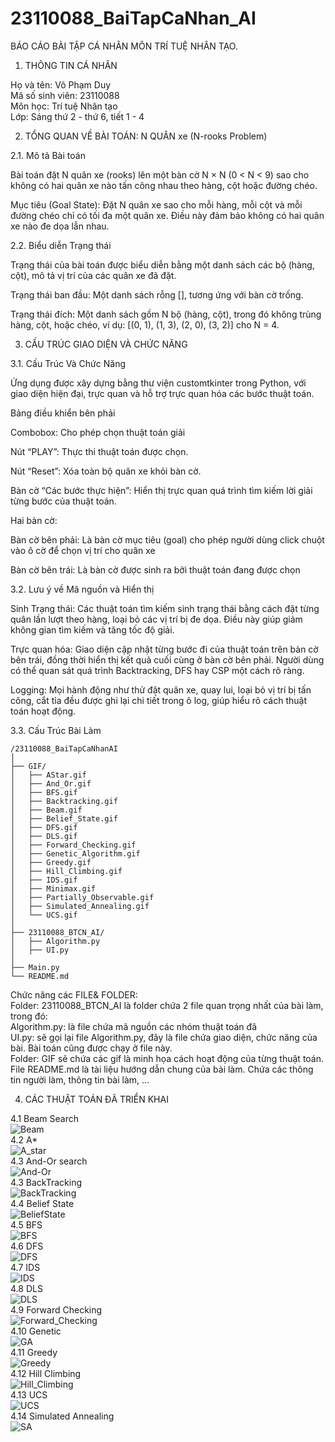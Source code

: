 # 23110088_BaiTapCaNhan_AI
BÁO CÁO BÀI TẬP CÁ NHÂN MÔN TRÍ TUỆ NHÂN TẠO.

1. THÔNG TIN CÁ NHÂN

Họ và tên: Võ Phạm Duy  
Mã số sinh viên: 23110088  
Môn học: Trí tuệ Nhân tạo  
Lớp: Sáng thứ 2 - thứ 6, tiết 1 - 4  

2. TỔNG QUAN VỀ BÀI TOÁN: N QUÂN xe (N-rooks Problem)  

2.1. Mô tả Bài toán

Bài toán đặt N quân xe (rooks) lên một bàn cờ N × N (0 < N < 9) sao cho không có hai quân xe nào tấn công nhau theo hàng, cột hoặc đường chéo.

Mục tiêu (Goal State):
Đặt N quân xe sao cho mỗi hàng, mỗi cột và mỗi đường chéo chỉ có tối đa một quân xe. Điều này đảm bảo không có hai quân xe nào đe dọa lẫn nhau.

2.2. Biểu diễn Trạng thái

Trạng thái của bài toán được biểu diễn bằng một danh sách các bộ (hàng, cột), mô tả vị trí của các quân xe đã đặt.

Trạng thái ban đầu: Một danh sách rỗng [], tương ứng với bàn cờ trống.

Trạng thái đích: Một danh sách gồm N bộ (hàng, cột), trong đó không trùng hàng, cột, hoặc chéo, ví dụ: [(0, 1), (1, 3), (2, 0), (3, 2)] cho N = 4.

3. CẤU TRÚC GIAO DIỆN VÀ CHỨC NĂNG

3.1. Cấu Trúc Và Chức Năng

Ứng dụng được xây dựng bằng thư viện customtkinter trong Python, với giao diện hiện đại, trực quan và hỗ trợ trực quan hóa các bước thuật toán.


Bảng điều khiển bên phải

Combobox: Cho phép chọn thuật toán giải 

Nút “PLAY”: Thực thi thuật toán được chọn.

Nút “Reset”: Xóa toàn bộ quân xe khỏi bàn cờ.

Bàn cờ “Các bước thực hiện”: Hiển thị trực quan quá trình tìm kiếm lời giải từng bước của thuật toán.

Hai bàn cờ:

Bàn cờ bên phải: Là bàn cờ mục tiêu (goal) cho phép người dùng click chuột vào ô cờ để chọn vị trí cho quân xe

Bàn cờ bên trái: Là bàn cờ được sinh ra bởi thuật toán đang được chọn

3.2. Lưu ý về Mã nguồn và Hiển thị

Sinh Trạng thái:
Các thuật toán tìm kiếm sinh trạng thái bằng cách đặt từng quân  lần lượt theo hàng, loại bỏ các vị trí bị đe dọa. Điều này giúp giảm không gian tìm kiếm và tăng tốc độ giải.

Trực quan hóa:
Giao diện cập nhật từng bước đi của thuật toán trên bàn cờ bên trái, đồng thời hiển thị kết quả cuối cùng ở bàn cờ bên phải. Người dùng có thể quan sát quá trình Backtracking, DFS hay CSP một cách rõ ràng.

Logging:
Mọi hành động như thử đặt quân xe, quay lui, loại bỏ vị trí bị tấn công, cắt tỉa đều được ghi lại chi tiết trong ô log, giúp hiểu rõ cách thuật toán hoạt động.

3.3. Cấu Trúc Bài Làm
```
/23110088_BaiTapCaNhanAI
│
├── GIF/
│   ├── AStar.gif
│   ├── And_Or.gif
│   ├── BFS.gif
│   ├── Backtracking.gif
│   ├── Beam.gif
│   ├── Belief_State.gif
│   ├── DFS.gif
│   ├── DLS.gif
│   ├── Forward_Checking.gif
│   ├── Genetic_Algorithm.gif
│   ├── Greedy.gif
│   ├── Hill_Climbing.gif
│   ├── IDS.gif
│   ├── Minimax.gif
│   ├── Partially_Observable.gif
│   ├── Simulated_Annealing.gif
│   └── UCS.gif
│
├── 23110088_BTCN_AI/
│   ├── Algorithm.py
│   ├── UI.py
│   
├── Main.py
└── README.md
```

Chức năng các FILE& FOLDER:  
Folder: 23110088_BTCN_AI là folder chứa 2 file quan trọng nhất của bài làm, trong đó:  
  Algorithm.py: là file chứa mã nguồn các nhóm thuật toán đã  
  UI.py: sẽ gọi lại file Algorithm.py, đây là file chứa giao diện, chức năng của bài. Bài toán cũng được chạy ở file này.  
Folder: GIF sẽ chứa các gif là minh họa cách hoạt động của từng thuật toán.  
File README.md là tài liệu hướng dẫn chung của bài làm. Chứa các thông tin người làm, thông tin bài làm, ...

4. CÁC THUẬT TOÁN ĐÃ TRIỂN KHAI
   
4.1 Beam Search  
![Beam](https://github.com/user-attachments/assets/d36fccf9-bbff-4b95-a0d6-ec70220f25dd)  
4.2 A*  
![A_star](https://github.com/user-attachments/assets/9c212330-0e87-487c-932c-b1115005e126)  
4.3 And-Or search  
![And-Or](https://github.com/user-attachments/assets/8945a533-5618-46ee-b927-04a15374efe7)  
4.3 BackTracking  
![BackTracking](https://github.com/user-attachments/assets/3db06712-c9b8-45e9-8e84-c7722f197910)  
4.4 Belief State  
![BeliefState](https://github.com/user-attachments/assets/1955140f-8e0a-4054-b5df-c7f7117283ec)  
4.5 BFS  
![BFS](https://github.com/user-attachments/assets/f4399c17-b556-41c0-b86a-e13c629c8060)  
4.6 DFS  
![DFS](https://github.com/user-attachments/assets/752d6bef-a0b3-4a83-b885-63cbe7dc7733)  
4.7 IDS  
![IDS](https://github.com/user-attachments/assets/e4067688-5c09-4fc6-bd4d-bafbedd38e8f)  
4.8 DLS  
![DLS](https://github.com/user-attachments/assets/5f68cfe5-be31-4f11-941b-c863f1adb75c)  
4.9 Forward Checking  
![Forward_Checking](https://github.com/user-attachments/assets/72b5e6d7-c331-4718-9312-555c20639079)  
4.10 Genetic  
![GA](https://github.com/user-attachments/assets/d8fce76c-044c-4e10-87b9-6f93df3853d2)  
4.11 Greedy  
![Greedy](https://github.com/user-attachments/assets/979d6bb9-e691-4fb4-af6e-c2d90058aa9a)  
4.12 Hill Climbing  
![Hill_Climbing](https://github.com/user-attachments/assets/ae100721-f2a0-4dcc-8b9a-fb727d99be82)  
4.13 UCS  
![UCS](https://github.com/user-attachments/assets/252cc55a-39bb-4e5a-b6ce-7556c56cb164)  
4.14 Simulated Annealing  
![SA](https://github.com/user-attachments/assets/8be4869c-a61d-4be5-a8d3-8a7cfd1ca4cc)




















